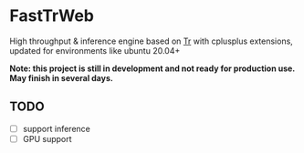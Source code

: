 # FastTrWeb

High throughput & inference engine based on [Tr](https://github.com/myhub/tr) with cplusplus extensions, updated for environments like ubuntu 20.04+

**Note: this project is still in development and not ready for production use. May finish in several days.**

## TODO
+ [ ] support inference
+ [ ] GPU support
